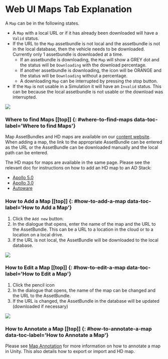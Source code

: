 # <a name="top"></a>Web UI Maps Tab Explanation

A `Map` can be in the following states. 

- A `Map` with a local URL or if it has already been downloaded will have a `Valid` status.
- If the URL to the `Map` assetbundle is not local and the assetbundle is not in the local database, then the vehicle needs to be downloaded.
Currently only 1 assetbundle is downloaded at a time. 
	- If an assetbundle is downloading, the `Map` will show a GREY dot and the status will be `Downloading` with the download percentage.
	- If another assetbundle is downloading, the icon will be ORANGE and the status will be `Downloading` without a percentage.
	- A downloading `Map` can be interrupted by pressing the stop button.
- If the `Map` is not usable in a Simulation it will have an `Invalid` status. This can be because the local assetbundle is not usable or the download was interrupted.

[![](images/web-map-states.png)](images/full_size_images/web-map-states.png)

### Where to find Maps [[top]] {: #where-to-find-maps data-toc-label='Where to find Maps'}
Map AssetBundles and HD maps are available on our [content website](https://content.lgsvlsimulator.com/maps/). 
When adding a map, the link to the appropriate AssetBundle can be entered as the URL or the AssetBundle can be downloaded manually and the local path can be entered.

The HD maps for maps are available in the same page. Please see the relevant doc for instructions on how to add an HD map to an AD Stack:

- [Apollo 5.0](apollo5-0-instructions.md)
- [Apollo 3.0](apollo-instructions.md)
- [Autoware](autoware-instructions.md)

### How to Add a Map [[top]] {: #how-to-add-a-map data-toc-label='How to Add a Map'}

1. Click the `Add new` button.
2. In the dialogue that opens, enter the name of the map and the URL to the AssetBundle. This can be a URL to a location in the cloud or to a location on a local drive.
3. If the URL is not local, the AssetBundle will be downloaded to the local database.

[![](images/web-add-map.png)](images/full_size_images/web-add-map.png)

### How to Edit a Map [[top]] {: #how-to-edit-a-map data-toc-label='How to Edit a Map'}

1. Click the pencil icon
2. In the dialogue that opens, the name of the map can be changed and the URL to the AssetBundle.
3. If the URL is changed, the AssetBundle in the database will be updated (downloaded if necessary)

[![](images/web-edit-map.png)](images/full_size_images/web-edit-map.png)

### How to Annotate a Map [[top]] {: #how-to-annotate-a-map data-toc-label='How to Annotate a Map'}
Please see [Map Annotation](map-annotation.md) for more information on how to annotate a map in Unity. This also details how to export or import and HD map.

